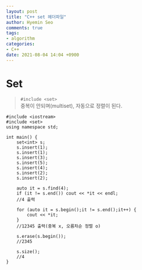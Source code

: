 ```yaml
---
layout: post
title: "C++ set 헤더파일"
author: Hyemin Seo
comments: true
tags:
- algorithm
categories:
- C++
date: 2021-08-04 14:04 +0900
---
```



# Set
> `#include <set>`  
> 중복이 안되며(multiset), 자동으로 정렬이 된다.


```
#include <iostream>
#include <set>
using namespace std;

int main() {
	set<int> s;
	s.insert(1);
	s.insert(1);
	s.insert(3);
	s.insert(5);
	s.insert(4);
	s.insert(2);
	s.insert(2);

	auto it = s.find(4);
	if (it != s.end()) cout << *it << endl;
	//4 출력

	for (auto it = s.begin();it != s.end();it++) {
		cout << *it;
	}
	//12345 출력(중복 x, 오름차순 정렬 o)

	s.erase(s.begin());
	//2345

	s.size();
	//4
}

```

  
  


